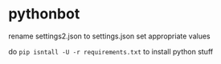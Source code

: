 # pythonbot

rename settings2.json to settings.json set appropriate values

do `pip isntall -U -r requirements.txt` to install python stuff
